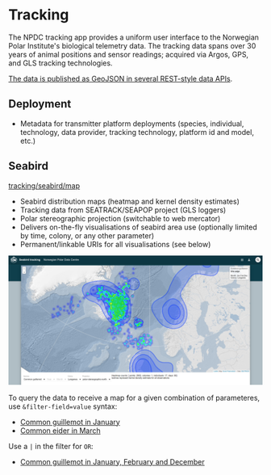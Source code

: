 # Tracking

The NPDC tracking app provides a uniform user interface to the Norwegian Polar Institute's biological telemetry data.
The tracking data spans over 30 years of animal positions and sensor readings; acquired via Argos, GPS, and GLS tracking technologies.

[The data is published as GeoJSON in several REST-style data APIs](https://github.com/npolar/api.npolar.no/wiki/Tracking-APIs).

## Deployment
* Metadata for transmitter platform deployments (species, individual, technology, data provider, tracking technology, platform id and model, etc.)

## Seabird

[tracking/seabird/map](http://data.npolar.no/tracking/seabird/map)

* Seabird distribution maps (heatmap and kernel density estimates)
* Tracking data from SEATRACK/SEAPOP project (GLS loggers)
* Polar stereographic projection (switchable to web mercator)
* Delivers on-the-fly visualisations of seabird area use (optionally limited by time, colony, or any other parameter)
* Permanent/linkable URIs for all visualisations (see below)

![Uria aalge](screenshots/Uria_aalge-Langanes-winter-2016-02-08.png?raw=true "Uria aalge (Langanes, winter)")

To query the data to receive a map for a given combination of parameteres, use `&filter-field=value` syntax:

* [Common guillemot in January](https://data.npolar.no/tracking/seabird/map?filter-species=Uria+aalge&filter-month=1&filter-technology=gls)
* [Common eider in March](https://data.npolar.no/tracking/seabird/map?filter-species=Somateria+mollissima&filter-month=3&filter-technology=gls)

Use a `|` in the filter for `OR`:
* [Common guillemot in January, February and December](https://data.npolar.no/tracking/seabird/map?filter-species=Uria+aalge&filter-month=1|2|12&filter-technology=gls)
